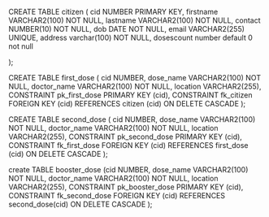 CREATE TABLE citizen (
    cid NUMBER PRIMARY KEY,
    firstname VARCHAR2(100) NOT NULL,
lastname VARCHAR2(100) NOT NULL,
contact NUMBER(10) NOT NULL,
    dob DATE NOT NULL,
    email VARCHAR2(255) UNIQUE,
address varchar(100) NOT NULL,
dosescount number default 0 not null

);


CREATE TABLE first_dose (
    cid NUMBER,
    dose_name VARCHAR2(100) NOT NULL,
    doctor_name VARCHAR2(100) NOT NULL,
    location VARCHAR2(255),
    CONSTRAINT pk_first_dose PRIMARY KEY (cid),
    CONSTRAINT fk_citizen
        FOREIGN KEY (cid)
        REFERENCES citizen (cid)
        ON DELETE CASCADE
);


CREATE TABLE second_dose (
    cid NUMBER,
    dose_name VARCHAR2(100) NOT NULL,
    doctor_name VARCHAR2(100) NOT NULL,
    location VARCHAR2(255),
CONSTRAINT pk_second_dose PRIMARY KEY (cid),
    CONSTRAINT fk_first_dose
        FOREIGN KEY (cid)
        REFERENCES first_dose (cid)
        ON DELETE CASCADE
);


create TABLE booster_dose (cid NUMBER, dose_name VARCHAR2(100) NOT NULL, doctor_name VARCHAR2(100) NOT NULL,
location VARCHAR2(255), CONSTRAINT pk_booster_dose PRIMARY KEY (cid), CONSTRAINT fk_second_dose FOREIGN KEY (cid) REFERENCES second_dose(cid) ON DELETE CASCADE
);
